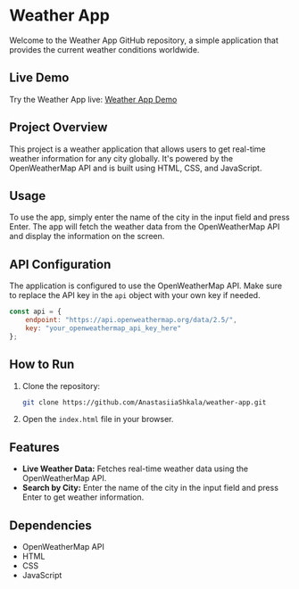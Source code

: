 # Weather App

Welcome to the Weather App GitHub repository, a simple application that provides the current weather conditions worldwide.

## Live Demo

Try the Weather App live: [Weather App Demo](https://weatherappjs.glitch.me/)

## Project Overview

This project is a weather application that allows users to get real-time weather information for any city globally. It's powered by the OpenWeatherMap API and is built using HTML, CSS, and JavaScript.

## Usage

To use the app, simply enter the name of the city in the input field and press Enter. The app will fetch the weather data from the OpenWeatherMap API and display the information on the screen.

## API Configuration

The application is configured to use the OpenWeatherMap API. Make sure to replace the API key in the `api` object with your own key if needed.

```javascript
const api = {
    endpoint: "https://api.openweathermap.org/data/2.5/",
    key: "your_openweathermap_api_key_here"
};
 ```

## How to Run

1. Clone the repository:

    ```bash
    git clone https://github.com/AnastasiiaShkala/weather-app.git
    ```

2. Open the `index.html` file in your browser.

## Features

- **Live Weather Data:** Fetches real-time weather data using the OpenWeatherMap API.
- **Search by City:** Enter the name of the city in the input field and press Enter to get weather information.

## Dependencies

- OpenWeatherMap API
- HTML
- CSS
- JavaScript


